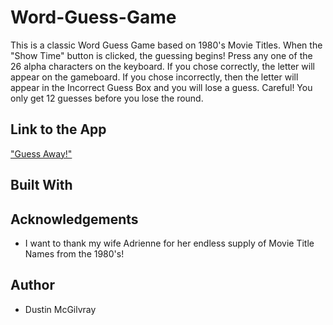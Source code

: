 # Word-Guess-Game
This is a classic Word Guess Game based on 1980's Movie Titles. When the "Show Time" button is clicked, the guessing begins! Press any one of the 26 alpha characters on the keyboard. If you chose correctly, the letter  will appear on the gameboard. If you chose incorrectly, then the letter will appear in the Incorrect Guess Box and you will lose a guess. Careful! You only get 12 guesses before you lose the round. 

## Link to the App
["Guess Away!"](https://dustinmcgilvray.github.io/Word-Guess-Game/)

## Built With


## Acknowledgements
* I want to thank my wife Adrienne for her endless supply of Movie Title Names from the 1980's! 

## Author
* Dustin McGilvray
